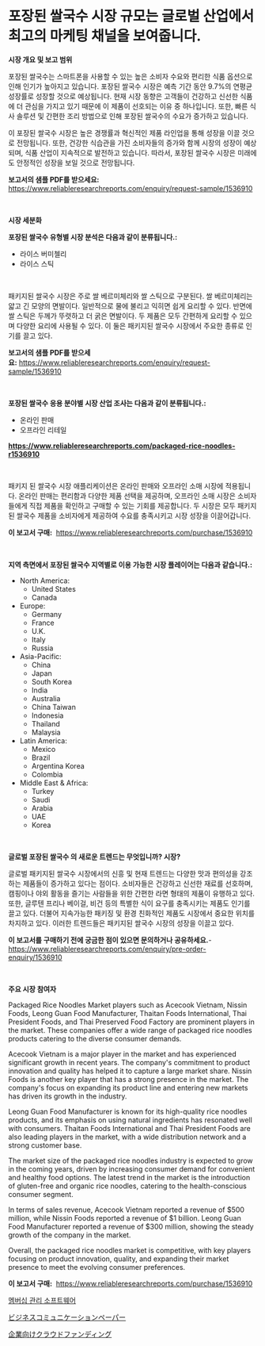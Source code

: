 <p><h1>포장된 쌀국수 시장 규모는 글로벌 산업에서 최고의 마케팅 채널을 보여줍니다.</h1></p><p><strong>시장 개요 및 보고 범위</strong></p>
<p><p>포장된 쌀국수는 스마트폰을 사용할 수 있는 높은 소비자 수요와 편리한 식품 옵션으로 인해 인기가 높아지고 있습니다. 포장된 쌀국수 시장은 예측 기간 동안 9.7%의 연평균 성장률로 성장할 것으로 예상됩니다. 현재 시장 동향은 고객들이 건강하고 신선한 식품에 더 관심을 가지고 있기 때문에 이 제품이 선호되는 이유 중 하나입니다. 또한, 빠른 식사 솔루션 및 간편한 조리 방법으로 인해 포장된 쌀국수의 수요가 증가하고 있습니다.</p><p>이 포장된 쌀국수 시장은 높은 경쟁률과 혁신적인 제품 라인업을 통해 성장을 이끌 것으로 전망됩니다. 또한, 건강한 식습관을 가진 소비자들의 증가와 함께 시장의 성장이 예상되며, 식품 산업이 지속적으로 발전하고 있습니다. 따라서, 포장된 쌀국수 시장은 미래에도 안정적인 성장을 보일 것으로 전망됩니다.</p></p>
<p><strong>보고서의 샘플 PDF를 받으세요:</strong> <a href="https://www.reliableresearchreports.com/enquiry/request-sample/1536910">https://www.reliableresearchreports.com/enquiry/request-sample/1536910</a></p>
<p>&nbsp;</p>
<p><strong>시장 세분화</strong></p>
<p><strong>포장된 쌀국수 유형별 시장 분석은 다음과 같이 분류됩니다.:</strong></p>
<p><ul><li>라이스 버미첼리</li><li>라이스 스틱</li></ul></p>
<p>&nbsp;</p>
<p><p>패키지된 쌀국수 시장은 주로 쌀 베르미체리와 쌀 스틱으로 구분된다. 쌀 베르미체리는 얇고 긴 모양의 면발이다. 일반적으로 물에 불리고 익히면 쉽게 요리할 수 있다. 반면에 쌀 스틱은 두께가 뚜렷하고 더 굵은 면발이다. 두 제품은 모두 간편하게 요리할 수 있으며 다양한 요리에 사용될 수 있다. 이 둘은 패키지된 쌀국수 시장에서 주요한 종류로 인기를 끌고 있다.</p></p>
<p><strong>보고서의 샘플 PDF를 받으세요:</strong>&nbsp;<a href="https://www.reliableresearchreports.com/enquiry/request-sample/1536910">https://www.reliableresearchreports.com/enquiry/request-sample/1536910</a></p>
<p>&nbsp;</p>
<p><strong> 포장된 쌀국수 응용 분야별 시장 산업 조사는 다음과 같이 분류됩니다.:</strong></p>
<p><ul><li>온라인 판매</li><li>오프라인 리테일</li></ul></p>
<p><strong><a href="https://www.reliableresearchreports.com/packaged-rice-noodles-r1536910">https://www.reliableresearchreports.com/packaged-rice-noodles-r1536910</a></strong></p>
<p>&nbsp;</p>
<p><p>패키지 된 쌀국수 시장 애플리케이션은 온라인 판매와 오프라인 소매 시장에 적용됩니다. 온라인 판매는 편리함과 다양한 제품 선택을 제공하며, 오프라인 소매 시장은 소비자들에게 직접 제품을 확인하고 구매할 수 있는 기회를 제공합니다. 두 시장은 모두 패키지 된 쌀국수 제품을 소비자에게 제공하여 수요를 충족시키고 시장 성장을 이끌어갑니다.</p></p>
<p><strong>이 보고서 구매:</strong>&nbsp; <a href="https://www.reliableresearchreports.com/purchase/1536910">https://www.reliableresearchreports.com/purchase/1536910</a></p>
<p>&nbsp;</p>
<p><strong>지역 측면에서 포장된 쌀국수 지역별로 이용 가능한 시장 플레이어는 다음과 같습니다.:</strong></p>
<p><ul>
    <li>
        North America:
        <ul>
            <li>United States</li>
            <li>Canada</li>
        </ul>
    </li>
    <li>
        Europe:
        <ul>
            <li>Germany</li>
            <li>France</li>
            <li>U.K.</li>
            <li>Italy</li>
            <li>Russia</li>
        </ul>
    </li>
    <li>
        Asia-Pacific:
        <ul>
            <li>China</li>
            <li>Japan</li>
            <li>South Korea</li>
            <li>India</li>
            <li>Australia</li>
            <li>China Taiwan</li>
            <li>Indonesia</li>
            <li>Thailand</li>
            <li>Malaysia</li>
        </ul>
    </li>
    <li>
        Latin America:
        <ul>
            <li>Mexico</li>
            <li>Brazil</li>
            <li>Argentina Korea</li>
            <li>Colombia</li>
        </ul>
    </li>
    <li>
        Middle East & Africa:
        <ul>
            <li>Turkey</li>
            <li>Saudi</li>
            <li>Arabia</li>
            <li>UAE</li>
            <li>Korea</li>
        </ul>
    </li>
    </ul></p>
<p>&nbsp;</p>
<p><strong>글로벌 포장된 쌀국수 의 새로운 트렌드는 무엇입니까? 시장?</strong></p>
<p><p>글로벌 패키지된 쌀국수 시장에서의 신흥 및 현재 트렌드는 다양한 맛과 편의성을 강조하는 제품들이 증가하고 있다는 점이다. 소비자들은 건강하고 신선한 재료를 선호하며, 캠핑이나 야외 활동을 즐기는 사람들을 위한 간편한 라면 형태의 제품이 유행하고 있다. 또한, 글루텐 프리나 베이걸, 비건 등의 특별한 식이 요구를 충족시키는 제품도 인기를 끌고 있다. 더불어 지속가능한 패키징 및 환경 친화적인 제품도 시장에서 중요한 위치를 차지하고 있다. 이러한 트렌드들은 패키지된 쌀국수 시장의 성장을 이끌고 있다.</p></p>
<p><strong>이 보고서를 구매하기 전에 궁금한 점이 있으면 문의하거나 공유하세요.</strong>- <a href="https://www.reliableresearchreports.com/enquiry/pre-order-enquiry/1536910">https://www.reliableresearchreports.com/enquiry/pre-order-enquiry/1536910</a></p>
<p>&nbsp;</p>
<p><strong>주요 시장 참여자</strong></p>
<p><p>Packaged Rice Noodles Market players such as Acecook Vietnam, Nissin Foods, Leong Guan Food Manufacturer, Thaitan Foods International, Thai President Foods, and Thai Preserved Food Factory are prominent players in the market. These companies offer a wide range of packaged rice noodles products catering to the diverse consumer demands.</p><p>Acecook Vietnam is a major player in the market and has experienced significant growth in recent years. The company's commitment to product innovation and quality has helped it to capture a large market share. Nissin Foods is another key player that has a strong presence in the market. The company's focus on expanding its product line and entering new markets has driven its growth in the industry.</p><p>Leong Guan Food Manufacturer is known for its high-quality rice noodles products, and its emphasis on using natural ingredients has resonated well with consumers. Thaitan Foods International and Thai President Foods are also leading players in the market, with a wide distribution network and a strong customer base.</p><p>The market size of the packaged rice noodles industry is expected to grow in the coming years, driven by increasing consumer demand for convenient and healthy food options. The latest trend in the market is the introduction of gluten-free and organic rice noodles, catering to the health-conscious consumer segment.</p><p>In terms of sales revenue, Acecook Vietnam reported a revenue of $500 million, while Nissin Foods reported a revenue of $1 billion. Leong Guan Food Manufacturer reported a revenue of $300 million, showing the steady growth of the company in the market.</p><p>Overall, the packaged rice noodles market is competitive, with key players focusing on product innovation, quality, and expanding their market presence to meet the evolving consumer preferences.</p></p>
<p><strong>이 보고서 구매:</strong>&nbsp;&nbsp;<a href="https://www.reliableresearchreports.com/purchase/1536910">https://www.reliableresearchreports.com/purchase/1536910</a></p>
<p><p><a href="https://medium.com/@lilmama456456/%EB%A9%A4%EB%B2%84%EC%8B%AD-%EA%B4%80%EB%A6%AC-%EC%86%8C%ED%94%84%ED%8A%B8%EC%9B%A8%EC%96%B4-%EC%8B%9C%EC%9E%A5-%EC%8B%9C%EC%9E%A5-cagr-%EC%8B%9C%EC%9E%A5-%EB%8F%99%ED%96%A5-%EB%B0%8F-%EC%84%B1%EC%9E%A5-%EC%A0%84%EB%9E%B5%EC%97%90-%EB%8C%80%ED%95%9C-%ED%86%B5%EC%B0%B0%EB%A0%A5-47fb0f9a2800">멤버십 관리 소프트웨어</a></p><p><a href="https://medium.com/@candiceveum_27405/%E3%83%93%E3%82%B8%E3%83%8D%E3%82%B9%E3%82%B3%E3%83%9F%E3%83%A5%E3%83%8B%E3%82%B1%E3%83%BC%E3%82%B7%E3%83%A7%E3%83%B3%E8%AB%96%E6%96%87%E3%81%AE%E5%B8%82%E5%A0%B4%E3%83%A1%E3%83%88%E3%83%AA%E3%82%AF%E3%82%B9%E3%81%AE%E8%A7%A3%E8%AA%AD-%E5%B8%82%E5%A0%B4%E3%82%B7%E3%82%A7%E3%82%A2-%E3%83%88%E3%83%AC%E3%83%B3%E3%83%89-%E6%88%90%E9%95%B7%E3%83%91%E3%82%BF%E3%83%BC%E3%83%B3-9c38b10cb207">ビジネスコミュニケーションペーパー</a></p><p><a href="https://medium.com/@karinaokon69/%E6%B3%95%E4%BA%BA%E3%82%AF%E3%83%A9%E3%82%A6%E3%83%89%E3%83%95%E3%82%A1%E3%83%B3%E3%83%87%E3%82%A3%E3%83%B3%E3%82%B0%E5%B8%82%E5%A0%B4%E3%82%B7%E3%82%A7%E3%82%A2%E3%81%AE%E9%80%B2%E5%8C%96%E3%81%A8%E5%B8%82%E5%A0%B4%E6%88%90%E9%95%B7%E3%83%88%E3%83%AC%E3%83%B3%E3%83%892024%E5%B9%B4-2031%E5%B9%B4-757b47893ab3">企業向けクラウドファンディング</a></p></p>